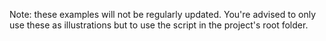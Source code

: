 Note: these examples will not be regularly updated. You're advised to only use these as illustrations but to use the script in the project's root folder.
